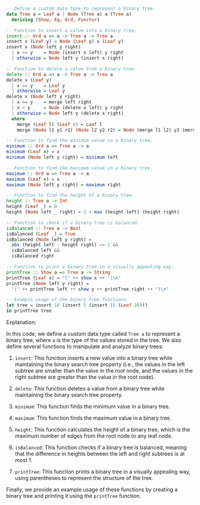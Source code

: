 ```haskell
-- Define a custom data type to represent a binary tree.
data Tree a = Leaf a | Node (Tree a) a (Tree a)
  deriving (Show, Eq, Ord, Functor)

-- Function to insert a value into a binary tree.
insert :: Ord a => a -> Tree a -> Tree a
insert x (Leaf y) = Node (Leaf y) x (Leaf y)
insert x (Node left y right)
  | x <= y    = Node (insert x left) y right
  | otherwise = Node left y (insert x right)

-- Function to delete a value from a binary tree.
delete :: Ord a => a -> Tree a -> Tree a
delete x (Leaf y)
  | x == y    = Leaf y
  | otherwise = Leaf y
delete x (Node left y right)
  | x == y    = merge left right
  | x < y     = Node (delete x left) y right
  | otherwise = Node left y (delete x right)
  where
    merge (Leaf l) (Leaf r) = Leaf l
    merge (Node l1 y1 r1) (Node l2 y2 r2) = Node (merge l1 l2) y1 (merge r1 r2)

-- Function to find the minimum value in a binary tree.
minimum :: Ord a => Tree a -> a
minimum (Leaf x) = x
minimum (Node left y right) = minimum left

-- Function to find the maximum value in a binary tree.
maximum :: Ord a => Tree a -> a
maximum (Leaf x) = x
maximum (Node left y right) = maximum right

-- Function to find the height of a binary tree.
height :: Tree a -> Int
height (Leaf _) = 0
height (Node left _ right) = 1 + max (height left) (height right)

-- Function to check if a binary tree is balanced.
isBalanced :: Tree a -> Bool
isBalanced (Leaf _) = True
isBalanced (Node left y right) =
  abs (height left - height right) <= 1 &&
  isBalanced left &&
  isBalanced right

-- Function to print a binary tree in a visually appealing way.
printTree :: Show a => Tree a -> String
printTree (Leaf x) = "[" ++ show x ++ "]\n"
printTree (Node left y right) =
  "(" ++ printTree left ++ show y ++ printTree right ++ ")\n"

-- Example usage of the binary tree functions.
let tree = insert 10 (insert 5 (insert 15 (Leaf 20)))
in printTree tree
```

Explanation:

In this code, we define a custom data type called `Tree a` to represent a binary tree, where `a` is the type of the values stored in the tree. We also define several functions to manipulate and analyze binary trees:

1. `insert`: This function inserts a new value into a binary tree while maintaining the binary search tree property (i.e., the values in the left subtree are smaller than the value in the root node, and the values in the right subtree are greater than the value in the root node).

2. `delete`: This function deletes a value from a binary tree while maintaining the binary search tree property.

3. `minimum`: This function finds the minimum value in a binary tree.

4. `maximum`: This function finds the maximum value in a binary tree.

5. `height`: This function calculates the height of a binary tree, which is the maximum number of edges from the root node to any leaf node.

6. `isBalanced`: This function checks if a binary tree is balanced, meaning that the difference in heights between the left and right subtrees is at most 1.

7. `printTree`: This function prints a binary tree in a visually appealing way, using parentheses to represent the structure of the tree.

Finally, we provide an example usage of these functions by creating a binary tree and printing it using the `printTree` function.